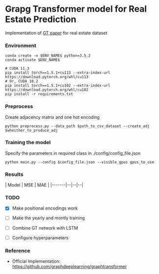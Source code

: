 # Grapg Transformer model for Real Estate Prediction
Implementation of [GT paper](https://arxiv.org/abs/2012.09699) for real estate dataset



### Environment
``` 
conda create -n $ENV_NAME$ python=3.5.2
conda activate $ENV_NAME$

# CUDA 11.3
pip install torch==1.5.1+cu113 --extra-index-url https://download.pytorch.org/whl/cu113 
# Or, CUDA 10.2 
pip install torch==1.5.1+cu102 --extra-index-url https://download.pytorch.org/whl/cu102 
pip install -r requirements.txt
```

### Preprocess
Create adjacency matrix and one hot encoding
```
python preprocess.py --data_path $path_to_csv_dataset --create_adj $wheither_to_produce_adj
```


### Training the model
Specify the parameters in required class in ./config/config_file.json
```
python main.py --config $config_file.json --visible_gpus gpus_to_use
```

### Results
| Model | MSE | MAE |
|-------|--|--|--|


### TODO
- [x] Make positional encodings work
- [ ] Make the yearly and montly training
- [ ] Combine GT network with LSTM
- [ ] Configure hyperparameters


### Reference
* Official Implementation: https://github.com/graphdeeplearning/graphtransformer
